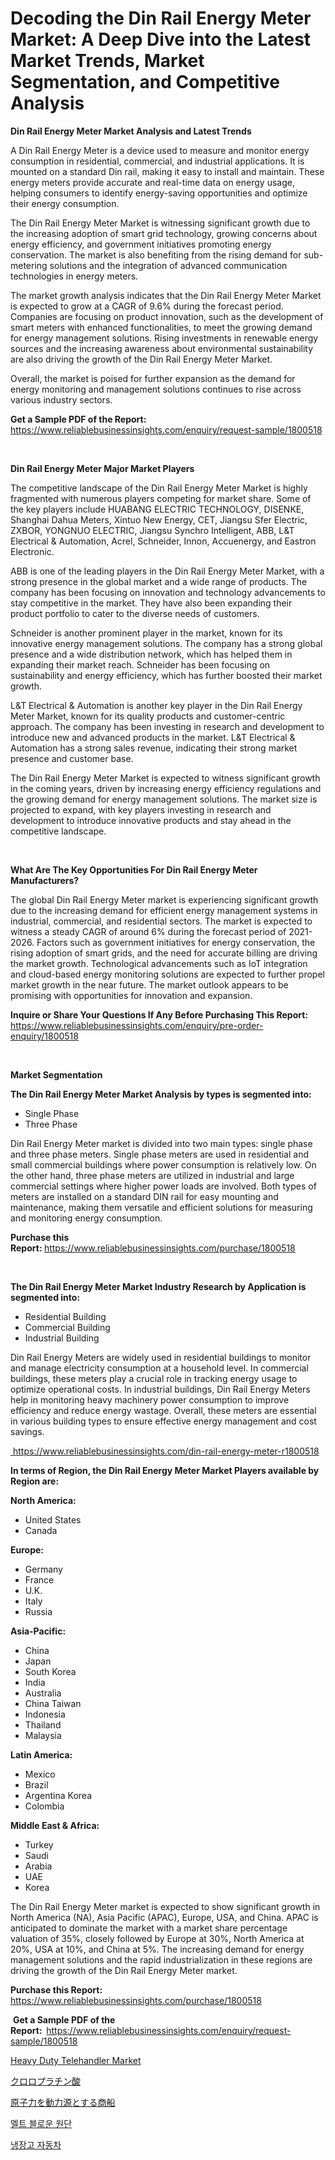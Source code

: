 <p><h1>Decoding the Din Rail Energy Meter Market: A Deep Dive into the Latest Market Trends, Market Segmentation, and Competitive Analysis</h1></p><p><strong>Din Rail Energy Meter Market Analysis and Latest Trends</strong></p>
<p><p>A Din Rail Energy Meter is a device used to measure and monitor energy consumption in residential, commercial, and industrial applications. It is mounted on a standard Din rail, making it easy to install and maintain. These energy meters provide accurate and real-time data on energy usage, helping consumers to identify energy-saving opportunities and optimize their energy consumption.</p><p>The Din Rail Energy Meter Market is witnessing significant growth due to the increasing adoption of smart grid technology, growing concerns about energy efficiency, and government initiatives promoting energy conservation. The market is also benefiting from the rising demand for sub-metering solutions and the integration of advanced communication technologies in energy meters.</p><p>The market growth analysis indicates that the Din Rail Energy Meter Market is expected to grow at a CAGR of 9.6% during the forecast period. Companies are focusing on product innovation, such as the development of smart meters with enhanced functionalities, to meet the growing demand for energy management solutions. Rising investments in renewable energy sources and the increasing awareness about environmental sustainability are also driving the growth of the Din Rail Energy Meter Market.</p><p>Overall, the market is poised for further expansion as the demand for energy monitoring and management solutions continues to rise across various industry sectors.</p></p>
<p><strong>Get a Sample PDF of the Report:&nbsp;</strong> <a href="https://www.reliablebusinessinsights.com/enquiry/request-sample/1800518">https://www.reliablebusinessinsights.com/enquiry/request-sample/1800518</a></p>
<p>&nbsp;</p>
<p><strong>Din Rail Energy Meter Major Market Players</strong></p>
<p><p>The competitive landscape of the Din Rail Energy Meter Market is highly fragmented with numerous players competing for market share. Some of the key players include HUABANG ELECTRIC TECHNOLOGY, DISENKE, Shanghai Dahua Meters, Xintuo New Energy, CET, Jiangsu Sfer Electric, ZXBOR, YONGNUO ELECTRIC, Jiangsu Synchro Intelligent, ABB, L&T Electrical & Automation, Acrel, Schneider, Innon, Accuenergy, and Eastron Electronic.</p><p>ABB is one of the leading players in the Din Rail Energy Meter Market, with a strong presence in the global market and a wide range of products. The company has been focusing on innovation and technology advancements to stay competitive in the market. They have also been expanding their product portfolio to cater to the diverse needs of customers.</p><p>Schneider is another prominent player in the market, known for its innovative energy management solutions. The company has a strong global presence and a wide distribution network, which has helped them in expanding their market reach. Schneider has been focusing on sustainability and energy efficiency, which has further boosted their market growth.</p><p>L&T Electrical & Automation is another key player in the Din Rail Energy Meter Market, known for its quality products and customer-centric approach. The company has been investing in research and development to introduce new and advanced products in the market. L&T Electrical & Automation has a strong sales revenue, indicating their strong market presence and customer base.</p><p>The Din Rail Energy Meter Market is expected to witness significant growth in the coming years, driven by increasing energy efficiency regulations and the growing demand for energy management solutions. The market size is projected to expand, with key players investing in research and development to introduce innovative products and stay ahead in the competitive landscape.</p></p>
<p>&nbsp;</p>
<p><strong>What Are The Key Opportunities For Din Rail Energy Meter Manufacturers?</strong></p>
<p><p>The global Din Rail Energy Meter market is experiencing significant growth due to the increasing demand for efficient energy management systems in industrial, commercial, and residential sectors. The market is expected to witness a steady CAGR of around 6% during the forecast period of 2021-2026. Factors such as government initiatives for energy conservation, the rising adoption of smart grids, and the need for accurate billing are driving the market growth. Technological advancements such as IoT integration and cloud-based energy monitoring solutions are expected to further propel market growth in the near future. The market outlook appears to be promising with opportunities for innovation and expansion.</p></p>
<p><strong>Inquire or Share Your Questions If Any Before Purchasing This Report:</strong> <a href="https://www.reliablebusinessinsights.com/enquiry/pre-order-enquiry/1800518">https://www.reliablebusinessinsights.com/enquiry/pre-order-enquiry/1800518</a></p>
<p>&nbsp;</p>
<p><strong>Market Segmentation</strong></p>
<p><strong>The Din Rail Energy Meter Market Analysis by types is segmented into:</strong></p>
<p><ul><li>Single Phase</li><li>Three Phase</li></ul></p>
<p><p>Din Rail Energy Meter market is divided into two main types: single phase and three phase meters. Single phase meters are used in residential and small commercial buildings where power consumption is relatively low. On the other hand, three phase meters are utilized in industrial and large commercial settings where higher power loads are involved. Both types of meters are installed on a standard DIN rail for easy mounting and maintenance, making them versatile and efficient solutions for measuring and monitoring energy consumption.</p></p>
<p><strong>Purchase this Report:&nbsp;</strong><a href="https://www.reliablebusinessinsights.com/purchase/1800518">https://www.reliablebusinessinsights.com/purchase/1800518</a></p>
<p>&nbsp;</p>
<p><strong>The Din Rail Energy Meter Market Industry Research by Application is segmented into:</strong></p>
<p><ul><li>Residential Building</li><li>Commercial Building</li><li>Industrial Building</li></ul></p>
<p><p>Din Rail Energy Meters are widely used in residential buildings to monitor and manage electricity consumption at a household level. In commercial buildings, these meters play a crucial role in tracking energy usage to optimize operational costs. In industrial buildings, Din Rail Energy Meters help in monitoring heavy machinery power consumption to improve efficiency and reduce energy wastage. Overall, these meters are essential in various building types to ensure effective energy management and cost savings.</p></p>
<p><a href="https://www.reliablebusinessinsights.com/din-rail-energy-meter-r1800518">&nbsp;https://www.reliablebusinessinsights.com/din-rail-energy-meter-r1800518</a></p>
<p><strong>In terms of Region, the Din Rail Energy Meter Market Players available by Region are:</strong></p>
<p>
    <p> <strong> North America: </strong>
        <ul>
            <li>United States</li>
            <li>Canada</li>
        </ul>
        </p> 
    <p> <strong> Europe: </strong>
        <ul>
            <li>Germany</li>
            <li>France</li>
            <li>U.K.</li>
            <li>Italy</li>
            <li>Russia</li>
        </ul>
        </p> 
    <p> <strong> Asia-Pacific: </strong>
        <ul>
            <li>China</li>
            <li>Japan</li>
            <li>South Korea</li>
            <li>India</li>
            <li>Australia</li>
            <li>China Taiwan</li>
            <li>Indonesia</li>
            <li>Thailand</li>
            <li>Malaysia</li>
        </ul>
        </p> 
    <p> <strong> Latin America: </strong>
        <ul>
            <li>Mexico</li>
            <li>Brazil</li>
            <li>Argentina Korea</li>
            <li>Colombia</li>
        </ul>
        </p> 
    <p> <strong> Middle East & Africa: </strong>
        <ul>
            <li>Turkey</li>
            <li>Saudi</li>
            <li>Arabia</li>
            <li>UAE</li>
            <li>Korea</li>
        </ul>
    </p>
    </p>
<p><p>The Din Rail Energy Meter market is expected to show significant growth in North America (NA), Asia Pacific (APAC), Europe, USA, and China. APAC is anticipated to dominate the market with a market share percentage valuation of 35%, closely followed by Europe at 30%, North America at 20%, USA at 10%, and China at 5%. The increasing demand for energy management solutions and the rapid industrialization in these regions are driving the growth of the Din Rail Energy Meter market.</p></p>
<p><strong>Purchase this Report: </strong><a href="https://www.reliablebusinessinsights.com/purchase/1800518">https://www.reliablebusinessinsights.com/purchase/1800518</a></p>
<p>&nbsp;<strong>Get a Sample PDF of the Report:&nbsp;&nbsp;</strong><a href="https://www.reliablebusinessinsights.com/enquiry/request-sample/1800518">https://www.reliablebusinessinsights.com/enquiry/request-sample/1800518</a></p>
<p><strong></strong></p>
<p><p><a href="https://github.com/susanjprice2023/Market-Research-Report-List-1/blob/main/heavy-duty-telehandler-market.md">Heavy Duty Telehandler Market</a></p><p><a href="https://github.com/CloydAbbott2023/Market-Research-Report-List-2/blob/main/3950295157049.md">クロロプラチン酸</a></p><p><a href="https://github.com/AaronVargas43/Market-Research-Report-List-2/blob/main/3876044157048.md">原子力を動力源とする商船</a></p><p><a href="https://github.com/vdhdwjyp90142/Market-Research-Report-List-2/blob/main/8188044168285.md">멜트 블로운 원단</a></p><p><a href="https://github.com/OwenHamiytll568745/Market-Research-Report-List-2/blob/main/7024831168286.md">냉장고 자동차</a></p></p>